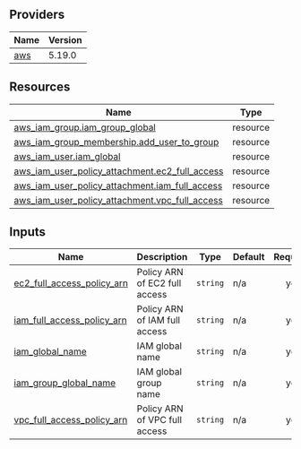 <!-- BEGIN_TF_DOCS -->


## Providers

| Name | Version |
|------|---------|
| <a name="provider_aws"></a> [aws](#provider\_aws) | 5.19.0 |

## Resources

| Name | Type |
|------|------|
| [aws_iam_group.iam_group_global](https://registry.terraform.io/providers/hashicorp/aws/latest/docs/resources/iam_group) | resource |
| [aws_iam_group_membership.add_user_to_group](https://registry.terraform.io/providers/hashicorp/aws/latest/docs/resources/iam_group_membership) | resource |
| [aws_iam_user.iam_global](https://registry.terraform.io/providers/hashicorp/aws/latest/docs/resources/iam_user) | resource |
| [aws_iam_user_policy_attachment.ec2_full_access](https://registry.terraform.io/providers/hashicorp/aws/latest/docs/resources/iam_user_policy_attachment) | resource |
| [aws_iam_user_policy_attachment.iam_full_access](https://registry.terraform.io/providers/hashicorp/aws/latest/docs/resources/iam_user_policy_attachment) | resource |
| [aws_iam_user_policy_attachment.vpc_full_access](https://registry.terraform.io/providers/hashicorp/aws/latest/docs/resources/iam_user_policy_attachment) | resource |

## Inputs

| Name | Description | Type | Default | Required |
|------|-------------|------|---------|:--------:|
| <a name="input_ec2_full_access_policy_arn"></a> [ec2\_full\_access\_policy\_arn](#input\_ec2\_full\_access\_policy\_arn) | Policy ARN of EC2 full access | `string` | n/a | yes |
| <a name="input_iam_full_access_policy_arn"></a> [iam\_full\_access\_policy\_arn](#input\_iam\_full\_access\_policy\_arn) | Policy ARN of IAM full access | `string` | n/a | yes |
| <a name="input_iam_global_name"></a> [iam\_global\_name](#input\_iam\_global\_name) | IAM global name | `string` | n/a | yes |
| <a name="input_iam_group_global_name"></a> [iam\_group\_global\_name](#input\_iam\_group\_global\_name) | IAM global group name | `string` | n/a | yes |
| <a name="input_vpc_full_access_policy_arn"></a> [vpc\_full\_access\_policy\_arn](#input\_vpc\_full\_access\_policy\_arn) | Policy ARN of VPC full access | `string` | n/a | yes |
<!-- END_TF_DOCS -->
